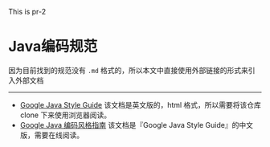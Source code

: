 This is pr-2
# Java编码规范

因为目前找到的规范没有 `.md` 格式的，所以本文中直接使用外部链接的形式来引入外部文档

---

* [Google Java Style Guide](https://github.com/google/styleguide/blob/gh-pages/javaguide.html) 该文档是英文版的，html 格式，所以需要将该仓库 clone 下来使用浏览器阅读。
* [Google Java 编码风格指南](http://www.hawstein.com/posts/google-java-style.html) 该文档是『Google Java Style Guide』的中文版，需要在线阅读。
